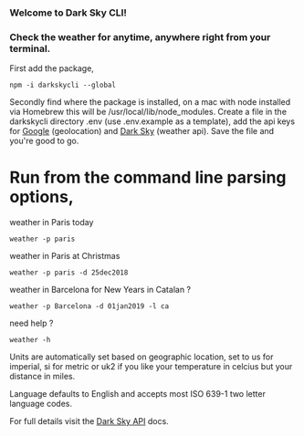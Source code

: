 ### Welcome to Dark Sky CLI!

### Check the weather for anytime, anywhere right from your terminal.

First add the package,

`npm -i darkskycli --global`


Secondly find where the package is installed, on a mac with node installed via Homebrew this will be /usr/local/lib/node_modules. Create a file in the darkskycli directory .env (use .env.example as a template), add the api keys for [Google](https://developers.google.com/maps/documentation/geocoding/get-api-key) (geolocation) and [Dark Sky](https://darksky.net/dev/register) (weather api). Save the file and you're good to go.

# Run from the command line parsing options, 

weather in Paris today

`weather -p paris`

weather in Paris at Christmas

`weather -p paris -d 25dec2018`

weather in Barcelona for New Years in Catalan ? 

`weather -p Barcelona -d 01jan2019 -l ca`

need help ?

`weather -h`

Units are automatically set based on geographic location, set to us for imperial, si for metric or uk2 if you like your temperature in celcius but your distance in miles.

Language defaults to English and accepts most ISO 639-1 two letter language codes.

For full details visit the [Dark Sky API](https://darksky.net/dev/docs) docs.

